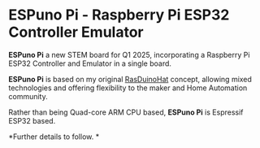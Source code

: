 # ESPuno Pi - Raspberry Pi ESP32 Controller Emulator

**ESPuno Pi** a new STEM board for Q1 2025, incorporating a Raspberry Pi ESP32 Controller and Emulator in a single board.

**ESPuno Pi** is based on my original [RasDuinoHat](https://www.hackster.io/DitroniX/rdh-rasduinohat-sdk-concept-beta-arduino-raspberry-pihat-1a6a82) concept, allowing mixed technologies and offering flexibility to the maker and Home Automation community.  

Rather than being Quad-core ARM CPU based, **ESPuno Pi** is Espressif ESP32 based.

*Further details to follow. *
